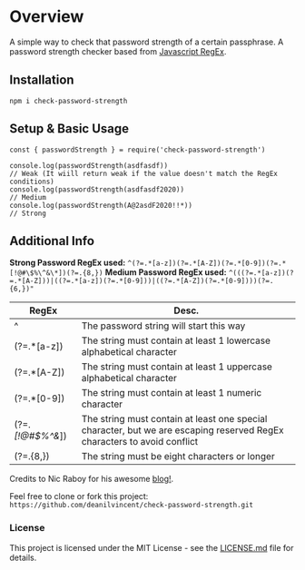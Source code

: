 # Overview
A simple way to check that password strength of a certain passphrase. A password strength checker based from [Javascript RegEx](https://developer.mozilla.org/en-US/docs/Web/JavaScript/Guide/Regular_Expressions).

## Installation

    npm i check-password-strength

## Setup & Basic Usage

```
const { passwordStrength } = require('check-password-strength')

console.log(passwordStrength(asdfasdf))
// Weak (It wiill return weak if the value doesn't match the RegEx conditions)
console.log(passwordStrength(asdfasdf2020))
// Medium
console.log(passwordStrength(A@2asdF2020!!*))
// Strong
```
## Additional Info

**Strong Password RegEx used:** `^(?=.*[a-z])(?=.*[A-Z])(?=.*[0-9])(?=.*[!@#\$%\^&\*])(?=.{8,})`
**Medium Password RegEx used:** `^(((?=.*[a-z])(?=.*[A-Z]))|((?=.*[a-z])(?=.*[0-9]))|((?=.*[A-Z])(?=.*[0-9])))(?=.{6,})"`

|RegEx| Desc. |
|--|--|
| ^ | The password string will start this way |
| (?=.*[a-z]) | The string must contain at least 1 lowercase alphabetical character |
|(?=.*[A-Z]) | The string must contain at least 1 uppercase alphabetical character
|(?=.*[0-9]) | The string must contain at least 1 numeric character
|(?=._[!@#\$%\^&_]) | The string must contain at least one special character, but we are escaping reserved RegEx characters to avoid conflict
| (?=.{8,}) | The string must be eight characters or longer


Credits to Nic Raboy for his awesome [blog!](https://www.thepolyglotdeveloper.com/2015/05/use-regex-to-test-password-strength-in-javascript/).

Feel free to clone or fork this project: `https://github.com/deanilvincent/check-password-strength.git`

### License
This project is licensed under the MIT License - see the  [LICENSE.md]([https://github.com/deanilvincent/check-password-strength/blob/master/LICENSE.md](https://github.com/deanilvincent/check-password-strength/blob/master/LICENSE.md))  file for details.